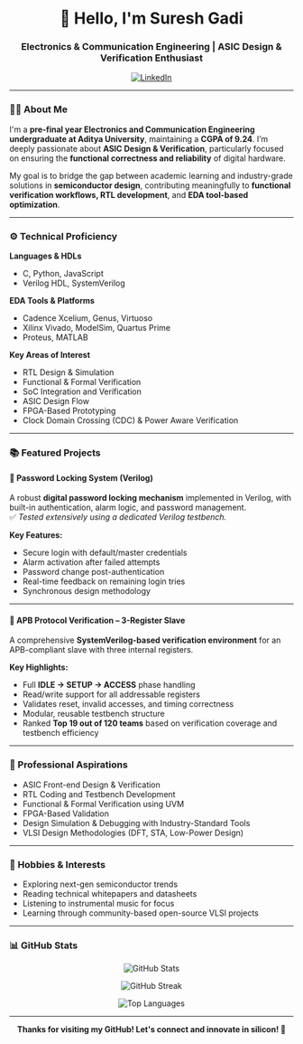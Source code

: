 <h1 align="center">👋 Hello, I'm Suresh Gadi</h1>
<h3 align="center">Electronics & Communication Engineering | ASIC Design & Verification Enthusiast</h3>

<p align="center">
  <a href="https://www.linkedin.com/in/suresh-gadi-6201a0293/" target="_blank">
    <img alt="LinkedIn" src="https://img.shields.io/badge/LinkedIn-blue?logo=linkedin&logoColor=white">
  </a>
</p>

---

### 🧑‍🎓 About Me

I'm a **pre-final year Electronics and Communication Engineering undergraduate at Aditya University**, maintaining a **CGPA of 9.24**. I’m deeply passionate about **ASIC Design & Verification**, particularly focused on ensuring the **functional correctness and reliability** of digital hardware.

My goal is to bridge the gap between academic learning and industry-grade solutions in **semiconductor design**, contributing meaningfully to **functional verification workflows, RTL development**, and **EDA tool-based optimization**.

---

### ⚙️ Technical Proficiency

**Languages & HDLs**  
- C, Python, JavaScript  
- Verilog HDL, SystemVerilog

**EDA Tools & Platforms**  
- Cadence Xcelium, Genus, Virtuoso  
- Xilinx Vivado, ModelSim, Quartus Prime  
- Proteus, MATLAB

**Key Areas of Interest**  
- RTL Design & Simulation  
- Functional & Formal Verification  
- SoC Integration and Verification  
- ASIC Design Flow  
- FPGA-Based Prototyping  
- Clock Domain Crossing (CDC) & Power Aware Verification

---

### 📚 Featured Projects

#### 🔐 Password Locking System (Verilog)

A robust **digital password locking mechanism** implemented in Verilog, with built-in authentication, alarm logic, and password management.  
✅ *Tested extensively using a dedicated Verilog testbench.*

**Key Features:**
- Secure login with default/master credentials  
- Alarm activation after failed attempts  
- Password change post-authentication  
- Real-time feedback on remaining login tries  
- Synchronous design methodology  

---

#### 📡 APB Protocol Verification – 3-Register Slave

A comprehensive **SystemVerilog-based verification environment** for an APB-compliant slave with three internal registers.

**Key Highlights:**
- Full **IDLE → SETUP → ACCESS** phase handling  
- Read/write support for all addressable registers  
- Validates reset, invalid accesses, and timing correctness  
- Modular, reusable testbench structure  
- Ranked **Top 19 out of 120 teams** based on verification coverage and testbench efficiency  

---

### 💼 Professional Aspirations

- ASIC Front-end Design & Verification  
- RTL Coding and Testbench Development  
- Functional & Formal Verification using UVM  
- FPGA-Based Validation  
- Design Simulation & Debugging with Industry-Standard Tools  
- VLSI Design Methodologies (DFT, STA, Low-Power Design)

---

### 🎵 Hobbies & Interests

- Exploring next-gen semiconductor trends  
- Reading technical whitepapers and datasheets  
- Listening to instrumental music for focus  
- Learning through community-based open-source VLSI projects

---

### 📊 GitHub Stats

<p align="center">
  <img src="https://github-readme-stats.vercel.app/api?username=suresh2327&show_icons=true&theme=radical" alt="GitHub Stats" />
</p>
<p align="center">
  <img src="https://streak-stats.demolab.com/?user=suresh2327&theme=radical" alt="GitHub Streak" />
</p>
<p align="center">
  <img src="https://github-readme-stats.vercel.app/api/top-langs/?username=suresh2327&layout=compact&theme=radical" alt="Top Languages" />
</p>

---

<p align="center"><strong>Thanks for visiting my GitHub! Let's connect and innovate in silicon! 🚀</strong></p>
